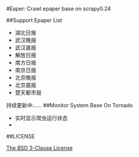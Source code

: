 #Eaper: Crawl epaper base on scrapy0.24


##Support Epaper List
* 湖北日报
* 武汉晚报
* 武汉晨报
* 解放日报
* 南方日报
* 南京日报
* 北京晚报
* 北京晨报
* 楚天都市报
    
持续更新中......
##Monitor System Base On Tornado
* 实时显示爬虫运行状态
* 

##LICENSE

[The BSD 3-Clause License](https://github.com/Damnever/pigar/blob/master/LICENSE)

